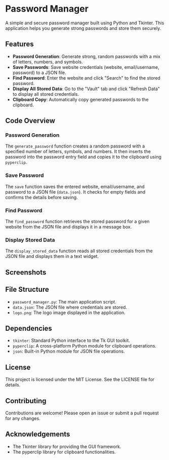 # Password Manager

A simple and secure password manager built using Python and Tkinter. This application helps you generate strong passwords and store them securely.

## Features

-   **Password Generation**: Generate strong, random passwords with a mix of letters, numbers, and symbols.
-   **Save Passwords**: Save website credentials (website, email/username, password) to a JSON file.
-   **Find Password**: Enter the website and click "Search" to find the stored password.
-   **Display All Stored Data**: Go to the "Vault" tab and click "Refresh Data" to display all stored credentials.
-   **Clipboard Copy**: Automatically copy generated passwords to the clipboard.

## Code Overview

### Password Generation

The `generate_password` function creates a random password with a specified number of letters, symbols, and numbers. It then inserts the password into the password entry field and copies it to the clipboard using `pyperclip`.

### Save Password

The `save` function saves the entered website, email/username, and password to a JSON file (`data.json`). It checks for empty fields and confirms the details before saving.

### Find Password

The `find_password` function retrieves the stored password for a given website from the JSON file and displays it in a message box.

### Display Stored Data

The `display_stored_data` function reads all stored credentials from the JSON file and displays them in a text widget.


## Screenshots

## File Structure

-   `password_manager.py`: The main application script.
-   `data.json`: The JSON file where credentials are stored.
-   `logo.png`: The logo image displayed in the application.

## Dependencies

-   `tkinter`: Standard Python interface to the Tk GUI toolkit.
-   `pyperclip`: A cross-platform Python module for clipboard operations.
-   `json`: Built-in Python module for JSON file operations.

## License

This project is licensed under the MIT License. See the LICENSE file for details.

## Contributing

Contributions are welcome! Please open an issue or submit a pull request for any changes.

## Acknowledgements

-   The Tkinter library for providing the GUI framework.
-   The pyperclip library for clipboard functionalities.
